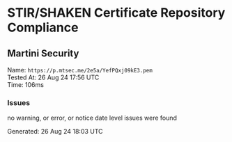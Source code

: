 # STIR/SHAKEN Certificate Repository Compliance

## Martini Security

Name: `https://p.mtsec.me/2e5a/YefPQxj09kE3.pem`\
Tested At: 26 Aug 24 17:56 UTC\
Time: 106ms

### Issues

no warning, or error, or notice date level issues were found

Generated: 26 Aug 24 18:03 UTC
